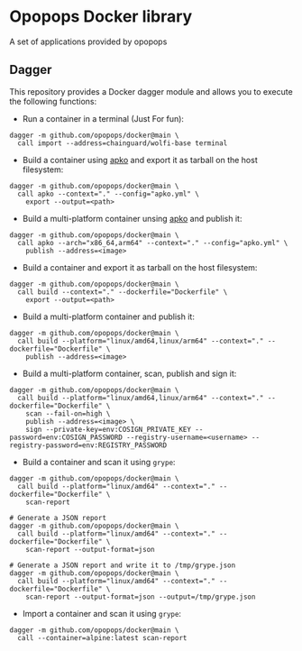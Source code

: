 # Opopops Docker library

A set of applications provided by opopops

## Dagger

This repository provides a Docker dagger module and allows you to execute the following functions:

- Run a container in a terminal (Just For fun):

```shell
dagger -m github.com/opopops/docker@main \
  call import --address=chainguard/wolfi-base terminal
```

- Build a container using [apko](https://github.com/chainguard-dev/apko) and export it as tarball on the host filesystem:

```shell
dagger -m github.com/opopops/docker@main \
  call apko --context="." --config="apko.yml" \
    export --output=<path>
```

- Build a multi-platform container unsing [apko](https://github.com/chainguard-dev/apko) and publish it:

```shell
dagger -m github.com/opopops/docker@main \
  call apko --arch="x86_64,arm64" --context="." --config="apko.yml" \
    publish --address=<image>
```

- Build a container and export it as tarball on the host filesystem:

```shell
dagger -m github.com/opopops/docker@main \
  call build --context="." --dockerfile="Dockerfile" \
    export --output=<path>
```

- Build a multi-platform container and publish it:

```shell
dagger -m github.com/opopops/docker@main \
  call build --platform="linux/amd64,linux/arm64" --context="." --dockerfile="Dockerfile" \
    publish --address=<image>
```

- Build a multi-platform container, scan, publish and sign it:

```shell
dagger -m github.com/opopops/docker@main \
  call build --platform="linux/amd64,linux/arm64" --context="." --dockerfile="Dockerfile" \
    scan --fail-on=high \
    publish --address=<image> \
    sign --private-key=env:COSIGN_PRIVATE_KEY --password=env:COSIGN_PASSWORD --registry-username=<username> --registry-password=env:REGISTRY_PASSWORD
```

- Build a container and scan it using `grype`:

```shell
dagger -m github.com/opopops/docker@main \
  call build --platform="linux/amd64" --context="." --dockerfile="Dockerfile" \
    scan-report

# Generate a JSON report
dagger -m github.com/opopops/docker@main \
  call build --platform="linux/amd64" --context="." --dockerfile="Dockerfile" \
    scan-report --output-format=json

# Generate a JSON report and write it to /tmp/grype.json
dagger -m github.com/opopops/docker@main \
  call build --platform="linux/amd64" --context="." --dockerfile="Dockerfile" \
    scan-report --output-format=json --output=/tmp/grype.json
```

- Import a container and scan it using `grype`:

```shell
dagger -m github.com/opopops/docker@main \
  call --container=alpine:latest scan-report
```
